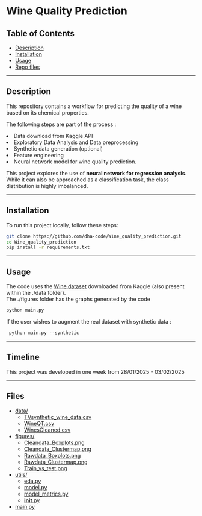 # Wine Quality Prediction

## Table of Contents  
- [Description](#description)  
- [Installation](#installation)  
- [Usage](#usage) 
- [Repo files](#files) 

---

## Description  
This repository contains a workflow for predicting the quality of a wine based on its chemical properties. </br>

The following steps are part of the process : 
<li>Data download from Kaggle API
<li>Exploratory Data Analysis and Data preprocessing
<li>Synthetic data generation (optional)
<li>Feature engineering
<li>Neural network model for wine quality prediction.  

This project explores the use of **neural network for regression analysis**. While it can also be approached as a classification task, the class distribution is highly imbalanced.

---

## Installation  
To run this project locally, follow these steps:  
```bash
git clone https://github.com/dha-code/Wine_quality_prediction.git
cd Wine_quality_prediction
pip install -r requirements.txt 
```
---

## Usage

The code uses the [Wine dataset](https://www.kaggle.com/datasets/yasserh/wine-quality-dataset/data) downloaded from Kaggle (also present within the ./data folder).</br>
The ./figures folder has the graphs generated by the code

   ```python
   python main.py
   ```

If the user wishes to augment the real dataset with synthetic data :

  ```python
   python main.py --synthetic
   ```
  
---

## Timeline

This project was developed in one week from 28/01/2025 - 03/02/2025

---

## Files 
      
* [data/](./Wine_quality_prediction/data)
  * [TVsynthetic_wine_data.csv](./Wine_quality_prediction/data/TVsynthetic_wine_data.csv)
  * [WineQT.csv](./Wine_quality_prediction/data/WineQT.csv)
  * [WinesCleaned.csv](./Wine_quality_prediction/data/WinesCleaned.csv)
* [figures/](./Wine_quality_prediction/figures)
  * [Cleandata_Boxplots.png](./Wine_quality_prediction/figures/Cleandata_Boxplots.png)
  * [Cleandata_Clustermap.png](./Wine_quality_prediction/figures/Cleandata_Clustermap.png)
  * [Rawdata_Boxplots.png](./Wine_quality_prediction/figures/Rawdata_Boxplots.png)
  * [Rawdata_Clustermap.png](./Wine_quality_prediction/figures/Rawdata_Clustermap.png)
  * [Train_vs_test.png](./Wine_quality_prediction/figures/Train_vs_test.png)
* [utils/](./Wine_quality_prediction/utils)
  * [eda.py](./Wine_quality_prediction/utils/eda.py)
  * [model.py](./Wine_quality_prediction/utils/model.py)
  * [model_metrics.py](./Wine_quality_prediction/utils/model_metrics.py)
  * [__init__.py](./Wine_quality_prediction/utils/__init__.py)
* [main.py](./Wine_quality_prediction/main.py)
